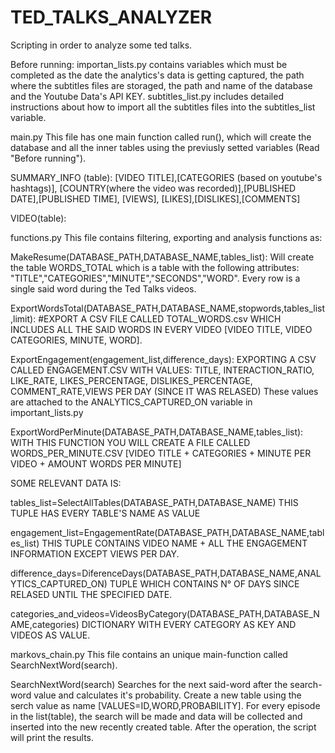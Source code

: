 # TED_TALKS_ANALYZER
Scripting in order to analyze some ted talks.

Before running: 
importan_lists.py contains variables which must be completed as the date the analytics's data is getting captured, the path where the subtitles files are storaged, the path and name of the database and the Youtube Data's API KEY.
subtitles_list.py includes detailed instructions about how to import all the subtitles files into the subtitles_list variable.

main.py
This file has one main function called run(), which will create the database and all the inner tables using the previusly setted variables (Read "Before running").

SUMMARY_INFO (table):
[VIDEO TITLE],[CATEGORIES (based on youtube's hashtags)], [COUNTRY(where the video was recorded)],[PUBLISHED DATE],[PUBLISHED TIME], [VIEWS], [LIKES],[DISLIKES],[COMMENTS]

VIDEO(table):


functions.py
This file contains filtering, exporting and analysis functions as:

MakeResume(DATABASE_PATH,DATABASE_NAME,tables_list):
Will create the table WORDS_TOTAL which is a table with the following attributes: "TITLE","CATEGORIES","MINUTE","SECONDS","WORD". Every row is a single said word during the Ted Talks videos.

ExportWordsTotal(DATABASE_PATH,DATABASE_NAME,stopwords,tables_list,limit):
#EXPORT A CSV FILE CALLED TOTAL_WORDS.csv WHICH INCLUDES ALL THE SAID WORDS IN EVERY VIDEO [VIDEO TITLE, VIDEO CATEGORIES, MINUTE, WORD].

ExportEngagement(engagement_list,difference_days):
EXPORTING A CSV CALLED ENGAGEMENT.CSV WITH VALUES: TITLE, INTERACTION_RATIO, LIKE_RATE, LIKES_PERCENTAGE, DISLIKES_PERCENTAGE, COMMENT_RATE,VIEWS PER DAY (SINCE IT WAS RELASED)
These values are attached to the ANALYTICS_CAPTURED_ON variable in important_lists.py

ExportWordPerMinute(DATABASE_PATH,DATABASE_NAME,tables_list):
WITH THIS FUNCTION YOU WILL CREATE A FILE CALLED WORDS_PER_MINUTE.CSV [VIDEO TITLE + CATEGORIES + MINUTE PER VIDEO + AMOUNT WORDS PER MINUTE]          

SOME RELEVANT DATA IS:

tables_list=SelectAllTables(DATABASE_PATH,DATABASE_NAME)
THIS TUPLE HAS EVERY TABLE'S NAME AS VALUE


engagement_list=EngagementRate(DATABASE_PATH,DATABASE_NAME,tables_list)
THIS TUPLE CONTAINS VIDEO NAME + ALL THE ENGAGEMENT INFORMATION EXCEPT VIEWS PER DAY.


difference_days=DiferenceDays(DATABASE_PATH,DATABASE_NAME,ANALYTICS_CAPTURED_ON)
TUPLE WHICH CONTAINS N° OF DAYS SINCE RELASED UNTIL THE SPECIFIED DATE.


categories_and_videos=VideosByCategory(DATABASE_PATH,DATABASE_NAME,categories)
DICTIONARY WITH EVERY CATEGORY AS KEY AND VIDEOS AS VALUE.

markovs_chain.py
This file contains an unique main-function called SearchNextWord(search).

SearchNextWord(search)
Searches for the next said-word after the search-word value and calculates it's probability. 
Create a new table using the serch value as name [VALUES=ID,WORD,PROBABILITY]. For every episode in the list(table), the search will be made and data will be collected and inserted into the new recently created table.
After the operation, the script will print the results.
